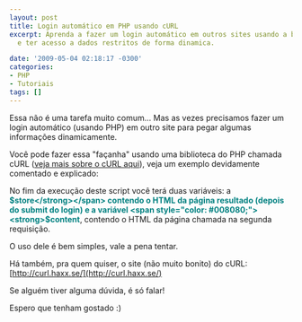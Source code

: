 ```yaml
---
layout: post
title: Login automático em PHP usando cURL
excerpt: Aprenda a fazer um login automático em outros sites usando a biblioteca cURL
  e ter acesso a dados restritos de forma dinamica.

date: '2009-05-04 02:18:17 -0300'
categories:
- PHP
- Tutoriais
tags: []
---
```

Essa não é uma tarefa muito comum... Mas as vezes precisamos fazer um login automático (usando PHP) em outro site para pegar algumas informações dinamicamente.

Você pode fazer essa "façanha" usando uma biblioteca do PHP chamada cURL ([veja mais sobre o cURL aqui](http://br2.php.net/manual/pt_BR/book.curl.php)), veja um exemplo devidamente comentado e explicado:


<div data-gist-id="81a32e8600a4eeaaf270" data-gist-show-loading="false"></div>

No fim da execução deste script você terá duas variáveis: a <span style="color: #008080;"><strong>$store</strong></span> contendo o HTML da página resultado (depois do submit do login) e a variável <span style="color: #008080;"><strong>$content</strong></span>, contendo o HTML da página chamada na segunda requisição.

O uso dele é bem simples, vale a pena tentar.

Há também, pra quem quiser, o site (não muito bonito) do cURL: [http://curl.haxx.se/](http://curl.haxx.se/)

Se alguém tiver alguma dúvida, é só falar!

Espero que tenham gostado :)

